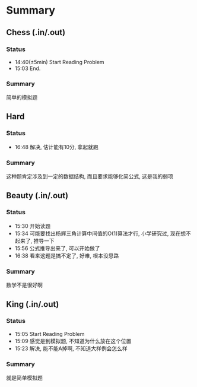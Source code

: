 # Summary

## Chess (.in/.out)
### Status
* 14:40(±5min) Start Reading Problem
* 15:03        End.

### Summary
简单的模拟题

## Hard
### Status
* 16:48 解决, 估计能有10分, 拿起就跑

### Summary
这种题肯定涉及到一定的数据结构, 而且要求能够化简公式, 这是我的弱项

## Beauty (.in/.out)
### Status
* 15:30 开始读题
* 15:34 可能要找出杨辉三角计算中间值的O(1)算法才行, 小学研究过, 现在想不起来了, 推导一下
* 15:56 公式推导出来了, 可以开始做了
* 16:38 看来这题是搞不定了, 好难, 根本没思路

### Summary
数学不是很好啊

## King (.in/.out)
### Status
* 15:05 Start Reading Problem
* 15:09 感觉是到模拟题,  不知道为什么放在这个位置
* 15:23 解决, 能不能A掉啊, 不知道大样例会怎么样

### Summary
就是简单模拟题